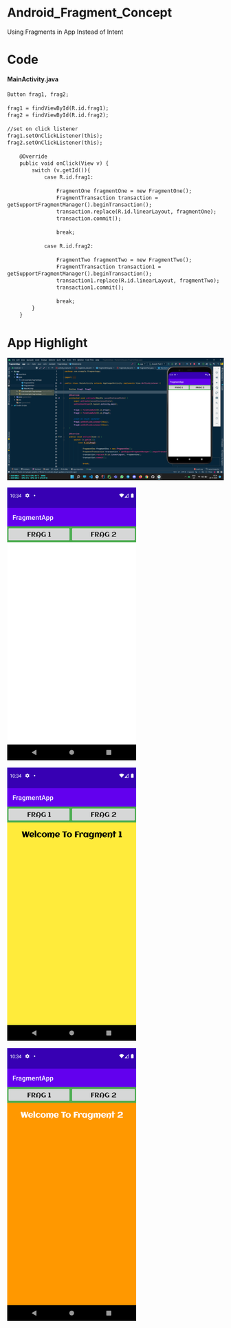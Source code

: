 # Android_Fragment_Concept
Using Fragments in App Instead of Intent

# Code

#### MainActivity.java
```
Button frag1, frag2;

frag1 = findViewById(R.id.frag1);
frag2 = findViewById(R.id.frag2);

//set on click listener
frag1.setOnClickListener(this);
frag2.setOnClickListener(this);

    @Override
    public void onClick(View v) {
        switch (v.getId()){
            case R.id.frag1:

                FragmentOne fragmentOne = new FragmentOne();
                FragmentTransaction transaction = getSupportFragmentManager().beginTransaction();
                transaction.replace(R.id.linearLayout, fragmentOne);
                transaction.commit();

                break;

            case R.id.frag2:

                FragmentTwo fragmentTwo = new FragmentTwo();
                FragmentTransaction transaction1 = getSupportFragmentManager().beginTransaction();
                transaction1.replace(R.id.linearLayout, fragmentTwo);
                transaction1.commit();

                break;
        }
    }
```

# App Highlight

<img src="app_images/Fragment Code.png" width="1000" /><br>

<img src="app_images/Fragment App1.png" width="300" /><br>

<img src="app_images/Fragment App2.png" width="300" /><br>

<img src="app_images/Fragment App3.png" width="300" /><br>
